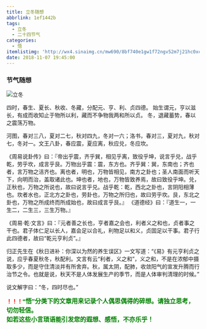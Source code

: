 ```yaml
---
title: 立冬随想
abbrlink: 1ef1442b
tags:
  - 立冬
  - 二十四节气
categories:
  - 悟
itemlistimg: 'http://wx4.sinaimg.cn/mw690/8bf740e1gw1f72ngv52m7j21hc0xch6h.jpg'
date: 2018-11-07 19:45:00
---
```

### 节气随想
![立冬](http://wx4.sinaimg.cn/mw690/8bf740e1gw1f72ngv52m7j21hc0xch6h.jpg)

四时，春生、夏长、秋收、冬藏，分配元、亨、利、贞四德。
始生谓元，亨以滋长，有成而收知止于物所以利，藏而不争物我两和所以贞。
冬，退藏蓄势，春以之震荡万物。

河图，春对三八，夏对二七，秋对四九，冬对一六；洛书，春对三，夏对九，秋对七，冬对一。文王八卦，春应震，夏应离，秋应兑，冬应坎。

《周易说卦传》曰：『帝出乎震，齐乎巽，相见乎离，致役乎坤，说言乎兑，战乎乾，劳乎坎，成言乎艮。万物出乎震：震，东方也。齐乎巽：巽，东南也；齐也者，言万物之洁齐也。离也者，明也，万物皆相见，南方之卦也；圣人南面而听天下，向明而治，盖取诸此也。坤也者，地也，万物皆致养焉，故曰致役乎坤。兑，正秋也，万物之所说也，故曰说言乎兑。战乎乾：乾，西北之卦也，言阴阳相薄也。坎者水也，正北方之卦也，劳卦也，万物之所归也，故曰劳乎坎。艮，东北之卦也，万物之所成终而所成始也，故曰成言乎艮。』
《道德经》曰：『道生一，一生二，二生三，三生万物。』

《周易·乾·文言》曰：『元者善之长也，亨者嘉之会也，利者义之和也，贞者事之干也。君子体仁足以长人，嘉会足以合礼，利物足以和义，贞固足以干事。君子行此四德者，故曰“乾元亨利贞”。』

归正先生在《秋日进补：你深以为然的养生误区》一文写道：“《易》有元亨利贞之说，应乎春夏秋冬，秋配利。文言有云“利者，义之和”，义之和，不是在浓郁中摄取多少，而是守住清淡并有所舍弃。秋，属太阴，配肺，收敛阳气的宣发升腾而行治节之令。也就是说，秋天不是人体发展生产的季节，而是人体审判清理的时候。”

说文解字曰：“冬，四时尽也。”



**<font color=red>！！！</font><font color=green face=微软雅黑 size=3>“悟”分类下的文章用来记录个人偶思偶得的碎想。请独立思考，切勿轻信。  
如若这些小言琐语能引发您的遐想、感悟，不亦乐乎！</font>**